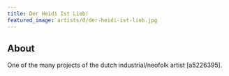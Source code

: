 ```yaml
---
title: Der Heidi Ist Lieb!
featured_image: artists/d/der-heidi-ist-lieb.jpg
---
```

## About

One of the many projects of the dutch industrial/neofolk artist [a5226395].
